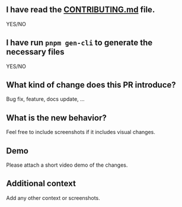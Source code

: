 ## I have read the [CONTRIBUTING.md](https://github.com/pqoqubbw/icons/blob/main/CONTRIBUTING.md) file.

YES/NO

## I have run `pnpm gen-cli` to generate the necessary files

YES/NO

## What kind of change does this PR introduce?

Bug fix, feature, docs update, ...

## What is the new behavior?

Feel free to include screenshots if it includes visual changes.

## Demo

Please attach a short video demo of the changes.

## Additional context

Add any other context or screenshots.
